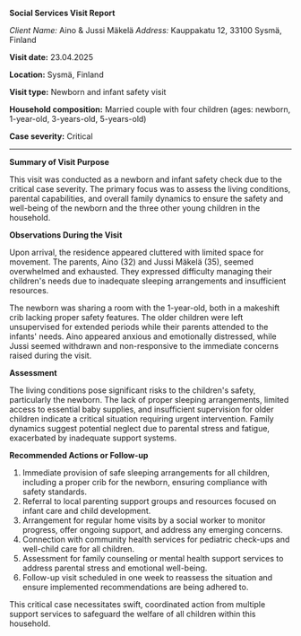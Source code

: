 **Social Services Visit Report**

*Client Name:* Aino & Jussi Mäkelä
*Address:* Kauppakatu 12, 33100 Sysmä, Finland

**Visit date:** 23.04.2025

**Location:** Sysmä, Finland

**Visit type:** Newborn and infant safety visit

**Household composition:** Married couple with four children (ages: newborn, 1-year-old, 3-years-old, 5-years-old)

**Case severity:** Critical

---

**Summary of Visit Purpose**

This visit was conducted as a newborn and infant safety check due to the critical case severity. The primary focus was to assess the living conditions, parental capabilities, and overall family dynamics to ensure the safety and well-being of the newborn and the three other young children in the household.

**Observations During the Visit**

Upon arrival, the residence appeared cluttered with limited space for movement. The parents, Aino (32) and Jussi Mäkelä (35), seemed overwhelmed and exhausted. They expressed difficulty managing their children's needs due to inadequate sleeping arrangements and insufficient resources.

The newborn was sharing a room with the 1-year-old, both in a makeshift crib lacking proper safety features. The older children were left unsupervised for extended periods while their parents attended to the infants' needs. Aino appeared anxious and emotionally distressed, while Jussi seemed withdrawn and non-responsive to the immediate concerns raised during the visit.

**Assessment**

The living conditions pose significant risks to the children's safety, particularly the newborn. The lack of proper sleeping arrangements, limited access to essential baby supplies, and insufficient supervision for older children indicate a critical situation requiring urgent intervention. Family dynamics suggest potential neglect due to parental stress and fatigue, exacerbated by inadequate support systems.

**Recommended Actions or Follow-up**

1. Immediate provision of safe sleeping arrangements for all children, including a proper crib for the newborn, ensuring compliance with safety standards.
2. Referral to local parenting support groups and resources focused on infant care and child development.
3. Arrangement for regular home visits by a social worker to monitor progress, offer ongoing support, and address any emerging concerns.
4. Connection with community health services for pediatric check-ups and well-child care for all children.
5. Assessment for family counseling or mental health support services to address parental stress and emotional well-being.
6. Follow-up visit scheduled in one week to reassess the situation and ensure implemented recommendations are being adhered to.

This critical case necessitates swift, coordinated action from multiple support services to safeguard the welfare of all children within this household.